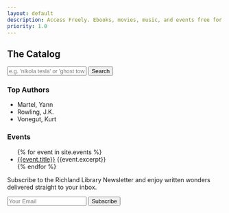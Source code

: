 ```yaml
---
layout: default
description: Access Freely. Ebooks, movies, music, and events free for cardholders.
priority: 1.0
---
```


<section>
  <h2>The Catalog</h2>
  <form>
  <input type="text" placeholder="e.g. 'nikola tesla' or 'ghost towns'">
  <button>Search</button>
  </form>

  <h3>Top Authors</h3>
  <ul>
    <li>Martel, Yann</li>
    <li>Rowling, J.K.</li>
    <li>Vonegut, Kurt</li>
  </ul>
</section>

<h3>Events</h3>
<ul>
{% for event in site.events %}
  <li>
    <a href="{{event.url}}">{{event.title}}</a>
    {{event.excerpt}}
  </li>
{% endfor %}
</ul>

<section class="newsletter cushion">
  <form>
  <p>Subscribe to the Richland Library Newsletter and enjoy written wonders delivered straight to your inbox.</p>
  <input type="email" placeholder="Your Email">
  <button>Subscribe</button>
  </form>
</section>

